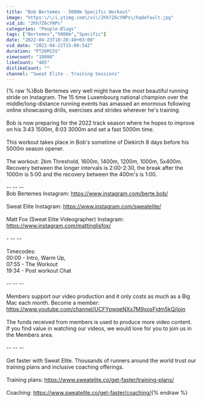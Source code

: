 ```yaml
---
title: "Bob Bertemes - 5000m Specific Workout"
image: "https:\/\/i.ytimg.com\/vi\/2hh7Z6cYNPs\/hqdefault.jpg"
vid_id: "2hh7Z6cYNPs"
categories: "People-Blogs"
tags: ["Bertemes","5000m","Specific"]
date: "2022-04-23T18:28:48+03:00"
vid_date: "2022-04-22T15:00:54Z"
duration: "PT26M15S"
viewcount: "10800"
likeCount: "485"
dislikeCount: ""
channel: "Sweat Elite - Training Sessions"
---
```

{% raw %}Bob Bertemes very well might have the most beautiful running stride on Instagram. The 15 time Luxembourg national champion over the middle/long-distance running events has amassed an enormous following online showcasing drills, exercises and strides wherever he's training.<br /><br />Bob is now preparing for the 2022 track season where he hopes to improve on his 3:43 1500m, 8:03 3000m and set a fast 5000m time.<br /><br />This workout takes place in Bob's sometime of Diekirch 8 days before his 5000m season opener.<br /><br />The workout: 2km Threshold, 1600m, 1400m, 1200m, 1000m, 5x400m. Recovery between the longer intervals is 2:00-2:30, the break after the 1000m is 5:00 and the recovery between the 400m's is 1:00.<br /><br />-- -- -- <br />Bob Bertemes Instagram: <a rel="nofollow" target="blank" href="https://www.instagram.com/berte.bob/">https://www.instagram.com/berte.bob/</a><br /><br />Sweat Elite Instagram: <a rel="nofollow" target="blank" href="https://www.instagram.com/sweatelite/">https://www.instagram.com/sweatelite/</a><br /><br />Matt Fox (Sweat Elite Videographer) Instagram: <a rel="nofollow" target="blank" href="https://www.instagram.com/mattinglisfox/">https://www.instagram.com/mattinglisfox/</a><br /><br />- -- -- <br /><br />Timecodes:<br />00:00 - Intro, Warm Up, <br />07:55 - The Workout <br />19:34 - Post workout Chat<br /><br />-- -- -- <br /><br />Members support our video production and it only costs as much as a Big Mac each month. Become a member: <a rel="nofollow" target="blank" href="https://www.youtube.com/channel/UCFYpwqeNXx7M9xosFjdm5kQ/join">https://www.youtube.com/channel/UCFYpwqeNXx7M9xosFjdm5kQ/join</a><br /><br />The funds received from members is used to produce more video content. If you find value in watching our videos, we would love for you to join us in the Members area.<br /><br />-- -- -- <br /><br />Get faster with Sweat Elite. Thousands of runners around the world trust our training plans and inclusive coaching offerings.<br /><br />Training plans: <a rel="nofollow" target="blank" href="https://www.sweatelite.co/get-faster/training-plans/">https://www.sweatelite.co/get-faster/training-plans/</a><br /><br />Coaching: <a rel="nofollow" target="blank" href="https://www.sweatelite.co/get-faster/coaching/">https://www.sweatelite.co/get-faster/coaching/</a>{% endraw %}
